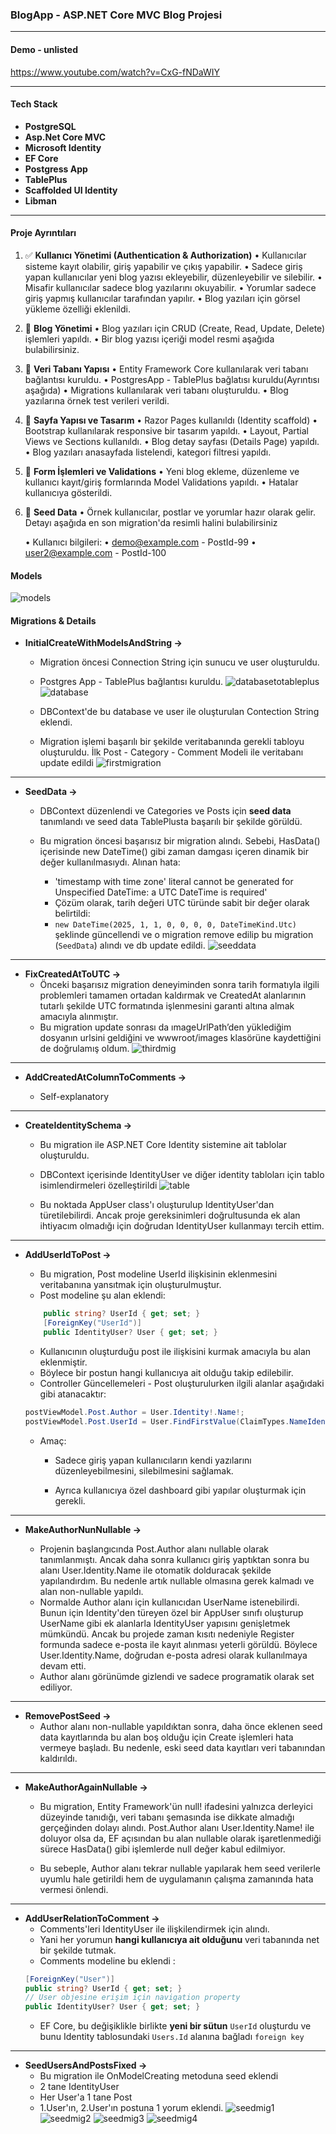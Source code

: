 ### BlogApp - ASP.NET Core MVC Blog Projesi

---

#### Demo - unlisted

https://www.youtube.com/watch?v=CxG-fNDaWIY

---

#### Tech Stack

- **PostgreSQL**
- **Asp.Net Core MVC**
- **Microsoft Identity**
- **EF Core**
- **Postgress App**
- **TablePlus**
- **Scaffolded UI Identity**
- **Libman**

---

#### Proje Ayrıntıları

1) ✅ **Kullanıcı Yönetimi (Authentication & Authorization)**
	•	Kullanıcılar sisteme kayıt olabilir, giriş yapabilir ve çıkış yapabilir.
	•	Sadece giriş yapan kullanıcılar yeni blog yazısı ekleyebilir, düzenleyebilir ve silebilir.
	•	Misafir kullanıcılar sadece blog yazılarını okuyabilir.
	•	Yorumlar sadece giriş yapmış kullanıcılar tarafından yapılır.
	•	Blog yazıları için görsel yükleme özelliği eklenildi.

2) 📝  **Blog Yönetimi**
	•	Blog yazıları için CRUD (Create, Read, Update, Delete) işlemleri yapıldı.
	•	Bir blog yazısı içeriği model resmi aşağıda bulabilirsiniz.

3) 📁 **Veri Tabanı Yapısı**
	•	Entity Framework Core kullanılarak veri tabanı bağlantısı kuruldu.
    •	PostgresApp - TablePlus bağlatısı kuruldu(Ayrıntısı aşağıda)
	•	Migrations kullanılarak veri tabanı oluşturuldu.
	•	Blog yazılarına örnek test verileri verildi.

4) 🎨 **Sayfa Yapısı ve Tasarım**
	•	Razor Pages kullanıldı (Identity scaffold)
	•	Bootstrap kullanılarak responsive bir tasarım yapıldı.
	•	Layout, Partial Views ve Sections kullanıldı.
	•	Blog detay sayfası (Details Page) yapıldı.
	•	Blog yazıları anasayfada listelendi, kategori filtresi yapıldı.

5) 💬 **Form İşlemleri ve Validations**
	•	Yeni blog ekleme, düzenleme ve kullanıcı kayıt/giriş formlarında Model Validations yapıldı.
	•	Hatalar kullanıcıya gösterildi.

6) 📁 **Seed Data**
	•	Örnek kullanıcılar, postlar ve yorumlar hazır olarak gelir. Detayı aşağıda en son migration'da resimli halini bulabilirsiniz

	•	Kullanıcı bilgileri:
		•	demo@example.com - PostId-99
		•	user2@example.com - PostId-100

#### Models

![models](img/models.png)

#### Migrations & Details

- **InitialCreateWithModelsAndString →**
	* Migration öncesi Connection String için  sunucu ve user oluşturuldu.
	* Postgres App - TablePlus bağlantısı kuruldu.
	![databasetotableplus](img/dbtotp.png)
	![database](img/dbase.png)
	
	* DBContext'de bu database ve user ile oluşturulan Contection String eklendi.
	* Migration işlemi başarılı bir şekilde veritabanında gerekli tabloyu oluşturuldu. İlk Post - Category - Comment Modeli ile veritabanı update edildi
	![firstmigration](img/firstmig.png)

---

- **SeedData →**
	* DBContext düzenlendi ve Categories ve Posts için **seed data** tanımlandı ve seed data TablePlusta başarılı bir şekilde görüldü.
	
	* Bu migration öncesi başarısız bir migration alındı. Sebebi, HasData() içerisinde new DateTime() gibi zaman damgası içeren dinamik bir değer kullanılmasıydı. Alınan hata:

		* 'timestamp with time zone' literal cannot be generated for Unspecified DateTime: a UTC DateTime is required'
		* Çözüm olarak, tarih değeri UTC türünde sabit bir değer olarak belirtildi:
		* `new DateTime(2025, 1, 1, 0, 0, 0, 0, DateTimeKind.Utc) ` şeklinde güncellendi ve o migration remove edilip bu migration (`SeedData`) alındı ve db update edildi.
	![seeddata](img/seeddata.png)

--- 

- **FixCreatedAtToUTC  →**
	* Önceki başarısız migration deneyiminden sonra tarih formatıyla ilgili problemleri tamamen ortadan kaldırmak ve CreatedAt alanlarının tutarlı şekilde UTC formatında işlenmesini garanti altına almak amacıyla alınmıştır.
	* Bu migration update sonrası da ımageUrlPath’den yüklediğim dosyanın urlsini geldiğini ve wwwroot/images klasörüne kaydettiğini de doğrulamış oldum.
	![thirdmig](img/thirdmig.png)

---

- **AddCreatedAtColumnToComments →**

	* Self-explanatory

---

- **CreateIdentitySchema →**
	* Bu migration ile ASP.NET Core Identity sistemine ait tablolar oluşturuldu.

	* DBContext içerisinde IdentityUser ve diğer identity tabloları için tablo isimlendirmeleri özelleştirildi
	![table](img/ıdentittable.png)

	* Bu noktada AppUser class'ı oluşturulup IdentityUser'dan türetilebilirdi. Ancak proje gereksinimleri doğrultusunda ek alan ihtiyacım olmadığı için doğrudan IdentityUser kullanmayı tercih ettim.

---

- **AddUserIdToPost →**
	* Bu migration, Post modeline UserId ilişkisinin eklenmesini veritabanına yansıtmak için oluşturulmuştur.
	* Post modeline şu alan eklendi:

	```csharp
		public string? UserId { get; set; }
		[ForeignKey("UserId")]
		public IdentityUser? User { get; set; }
	```

	* Kullanıcının oluşturduğu post ile ilişkisini kurmak amacıyla bu alan eklenmiştir.
	* Böylece bir postun hangi kullanıcıya ait olduğu takip edilebilir.
	* Controller Güncellemeleri - Post oluşturulurken ilgili alanlar aşağıdaki gibi atanacaktır:

	```csharp
	postViewModel.Post.Author = User.Identity!.Name!;
	postViewModel.Post.UserId = User.FindFirstValue(ClaimTypes.NameIdentifier)!;
	```
	* Amaç:
   		* Sadece giriş yapan kullanıcıların kendi yazılarını düzenleyebilmesini, silebilmesini sağlamak.

		* Ayrıca kullanıcıya özel dashboard gibi yapılar oluşturmak için gerekli.

---

- **MakeAuthorNunNullable →**

	* Projenin başlangıcında Post.Author alanı nullable olarak tanımlanmıştı. Ancak daha sonra kullanıcı giriş yaptıktan sonra bu alanı User.Identity.Name ile otomatik dolduracak şekilde yapılandırdım. Bu nedenle artık nullable olmasına gerek kalmadı ve alan non-nullable yapıldı.
	* Normalde Author alanı için kullanıcıdan UserName istenebilirdi. Bunun için Identity'den türeyen özel bir AppUser sınıfı oluşturup UserName gibi ek alanlarla IdentityUser yapısını genişletmek mümkündü. Ancak bu projede zaman kısıtı nedeniyle Register formunda sadece e-posta ile kayıt alınması yeterli görüldü. Böylece User.Identity.Name, doğrudan e-posta adresi olarak kullanılmaya devam etti.
	* Author alanı görünümde gizlendi ve sadece programatik olarak set ediliyor.

---

- **RemovePostSeed →**
	* Author alanı non-nullable yapıldıktan sonra, daha önce eklenen seed data kayıtlarında bu alan boş olduğu için Create işlemleri hata vermeye başladı. Bu nedenle, eski seed data kayıtları veri tabanından kaldırıldı.

---

- **MakeAuthorAgainNullable →**
	* Bu migration, Entity Framework'ün null! ifadesini yalnızca derleyici düzeyinde tanıdığı, veri tabanı şemasında ise dikkate almadığı gerçeğinden dolayı alındı. Post.Author alanı User.Identity.Name! ile doluyor olsa da, EF açısından bu alan nullable olarak işaretlenmediği sürece HasData() gibi işlemlerde null değer kabul edilmiyor.

	* Bu sebeple, Author alanı tekrar nullable yapılarak hem seed verilerle uyumlu hale getirildi hem de uygulamanın çalışma zamanında hata vermesi önlendi.

---
    
- **AddUserRelationToComment →**
 	* Comments'leri IdentityUser ile ilişkilendirmek için alındı.
	* Yani her yorumun **hangi kullanıcıya ait olduğunu** veri tabanında net bir şekilde tutmak.
	* Comments modeline bu eklendi :
	```csharp
	[ForeignKey("User")]
	public string? UserId { get; set; }
	// User objesine erişim için navigation property
	public IdentityUser? User { get; set; }
	```
	* EF Core, bu değişiklikle birlikte **yeni bir sütun** `UserId` oluşturdu ve bunu Identity tablosundaki `Users.Id` alanına bağladı `foreign key`

---

- **SeedUsersAndPostsFixed →**
	* Bu migration ile OnModelCreating metoduna seed eklendi
	* 2 tane IdentityUser
	* Her User'a 1 tane Post
	* 1.User'ın, 2.User'ın postuna 1 yorum eklendi.
![seedmig1](img/afterseedwith1.png)
![seedmig2](img/afterseedwith2.png)
![seedmig3](img/afterseedwith3.png)
![seedmig4](img/afterseedwith4.png)